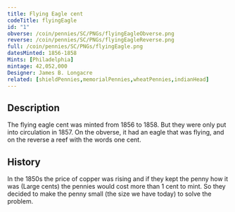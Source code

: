 ```yaml
---
title: Flying Eagle cent
codeTitle: flyingEagle
id: "1"
obverse: /coin/pennies/SC/PNGs/flyingEagleObverse.png
reverse: /coin/pennies/SC/PNGs/flyingEagleReverse.png
full: /coin/pennies/SC/PNGs/flyingEagle.png
datesMinted: 1856-1858
Mints: [Philadelphia]
mintage: 42,052,000
Designer: James B. Longacre
related: [shieldPennies,memorialPennies,wheatPennies,indianHead]
---
```


## Description

The flying eagle cent was minted from 1856 to 1858. But they were only put into circulation in 1857. On the obverse, it had an eagle that was flying, and on the reverse a reef with the words one cent.

## History

In the 1850s the price of copper was rising and if they kept the penny how it was (Large cents) the pennies would cost more than 1 cent to mint. So they decided to make the penny small (the size we have today) to solve the problem.
